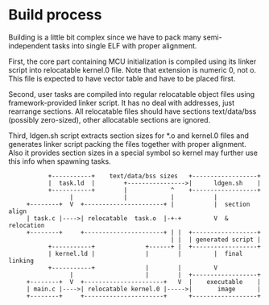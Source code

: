 Build process
=============

Building is a little bit complex since we have to pack many semi-independent
tasks into single ELF with proper alignment. 

First, the core part containing MCU initialization is compiled using its
linker script into relocatable kernel.0 file. Note that extension is 
numeric 0, not o. This file is expected to have vector table and have to be
placed first.

Second, user tasks are compiled into regular relocatable object files using
framework-provided linker script. It has no deal with addresses, just
rearrange sections.
All relocatable files should have sections text/data/bss (possibly zero-sized),
other allocatable sections are ignored.

Third, ldgen.sh script extracts section sizes for *.o and kernel.0 files and
generates linker script packing the files together with proper alignment.
Also it provides section sizes in a special symbol so kernel may
further use this info when spawning tasks.


               +-----------+    text/data/bss sizes   +------------------+
               |  task.ld  |        +---------------->|      ldgen.sh    |
               +-----------+        |            ^    +------------------+
                     |              |            |           |
         +--------+  V  +----------------------+ |           |  section align
         | task.c |---->| relocatable  task.o  |-+-+         V  & relocation
         +--------+     +----------------------+ | |  +------------------+
                                                 | |  | generated script |
               +-----------+              +------+ |  +------------------+        
               | kernel.ld |              |        |         |  final linking
               +-----------+              |        |         V
                     |                    |        |  +------------------+
         +--------+  V  +----------------------+   V  |    executable    |
         | main.c |---->| relocatable kernel.0 |----->|       image      |
         +--------+     +----------------------+      +------------------+



